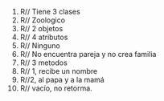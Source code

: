 1. R// Tiene 3 clases
2. R// Zoologico
3. R// 2 objetos
4. R// 4 atributos
5. R// Ninguno
6. R// No encuentra pareja y no crea familia
7. R// 3 metodos 
8. R// 1, recibe un nombre 
9. R//2, al papa y a la mamá 
10. R// vacío,  no retorma.